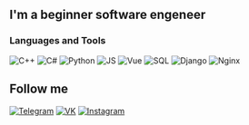 ## I'm a beginner software engeneer

### Languages and Tools
![C++](https://img.shields.io/badge/-C++-090909?style=for-the-badge&logo=C%2b%2b&logoColor=00599C)
![C#](https://img.shields.io/badge/-C%23-090909?style=for-the-badge&logo=csharp&logoColor=239120)
![Python](https://img.shields.io/badge/-Python-090909?style=for-the-badge&logo=python&logoColor=3776AB)
![JS](https://img.shields.io/badge/-JavaScript-090909?style=for-the-badge&logo=javascript&logoColor=F7DF1E)
![Vue](https://img.shields.io/badge/-Vue-090909?style=for-the-badge&logo=vue.js&logoColor=4FC08D)
![SQL](https://img.shields.io/badge/-Sql-090909?style=for-the-badge&logo=postgresql&logoColor=4169E1)
![Django](https://img.shields.io/badge/-Django-090909?style=for-the-badge&logo=django&logoColor=092E20)
![Nginx](https://img.shields.io/badge/-Nginx-090909?style=for-the-badge&logo=nginx&logoColor=009639)

## Follow me

[![Telegram](https://img.shields.io/badge/-Telegram-090909?style=for-the-badge&logo=telegram&logoColor=26A5E4)](https://t.me/eevaken)
[![VK](https://img.shields.io/badge/-vk-090909?style=for-the-badge&logo=vk&logoColor=0077FF)](https://vk.com/dan_ivakhin)
[![Instagram](https://img.shields.io/badge/-instagram-090909?style=for-the-badge&logo=instagram&logoColor=E4405F)](https://www.instagram.com/dan_ivakhin)